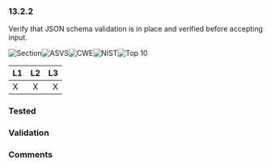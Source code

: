 ### 13.2.2 
Verify that JSON schema validation is in place and verified before accepting input.

![Section](https://img.shields.io/badge/V13-green.svg)![ASVS](https://img.shields.io/badge/ASVS-13.2.2-blue.svg)![CWE](https://img.shields.io/badge/CWE--red.svg)![NIST](https://img.shields.io/badge/NIST--important.svg)![Top 10](https://img.shields.io/badge/--lightgray.svg)

| L1| L2| L3|
| --|:--:|-:|
| X | X | X |

### Tested

### Validation

### Comments

        